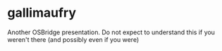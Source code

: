gallimaufry
===========

Another OSBridge presentation.  Do not expect to understand this if you weren't there (and possibly even if you were)